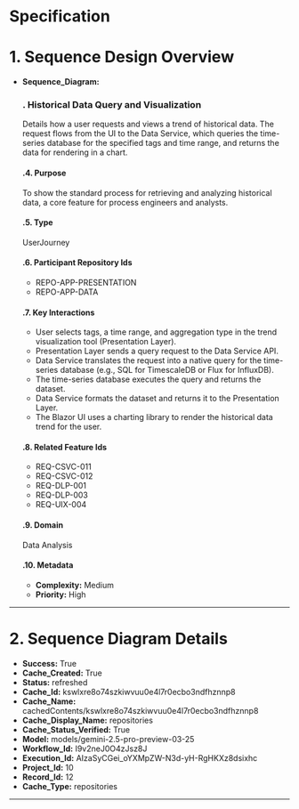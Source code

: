 # Specification

# 1. Sequence Design Overview

- **Sequence_Diagram:**
  ### . Historical Data Query and Visualization
  Details how a user requests and views a trend of historical data. The request flows from the UI to the Data Service, which queries the time-series database for the specified tags and time range, and returns the data for rendering in a chart.

  #### .4. Purpose
  To show the standard process for retrieving and analyzing historical data, a core feature for process engineers and analysts.

  #### .5. Type
  UserJourney

  #### .6. Participant Repository Ids
  
  - REPO-APP-PRESENTATION
  - REPO-APP-DATA
  
  #### .7. Key Interactions
  
  - User selects tags, a time range, and aggregation type in the trend visualization tool (Presentation Layer).
  - Presentation Layer sends a query request to the Data Service API.
  - Data Service translates the request into a native query for the time-series database (e.g., SQL for TimescaleDB or Flux for InfluxDB).
  - The time-series database executes the query and returns the dataset.
  - Data Service formats the dataset and returns it to the Presentation Layer.
  - The Blazor UI uses a charting library to render the historical data trend for the user.
  
  #### .8. Related Feature Ids
  
  - REQ-CSVC-011
  - REQ-CSVC-012
  - REQ-DLP-001
  - REQ-DLP-003
  - REQ-UIX-004
  
  #### .9. Domain
  Data Analysis

  #### .10. Metadata
  
  - **Complexity:** Medium
  - **Priority:** High
  


---

# 2. Sequence Diagram Details

- **Success:** True
- **Cache_Created:** True
- **Status:** refreshed
- **Cache_Id:** kswlxre8o74szkiwvuu0e4l7r0ecbo3ndfhznnp8
- **Cache_Name:** cachedContents/kswlxre8o74szkiwvuu0e4l7r0ecbo3ndfhznnp8
- **Cache_Display_Name:** repositories
- **Cache_Status_Verified:** True
- **Model:** models/gemini-2.5-pro-preview-03-25
- **Workflow_Id:** I9v2neJ0O4zJsz8J
- **Execution_Id:** AIzaSyCGei_oYXMpZW-N3d-yH-RgHKXz8dsixhc
- **Project_Id:** 10
- **Record_Id:** 12
- **Cache_Type:** repositories


---

